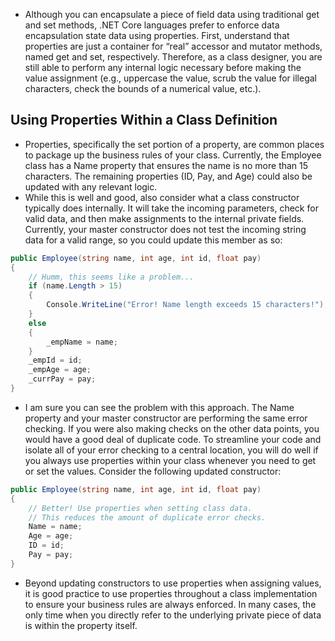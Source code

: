 - Although you can encapsulate a piece of field data using traditional get and set methods, .NET Core languages prefer to enforce data encapsulation state data using properties. First, understand that properties are just a container for “real” accessor and mutator methods, named get and set, respectively. Therefore, as a class designer, you are still able to perform any internal logic necessary before making the value assignment (e.g., uppercase the value, scrub the value for illegal characters, check the bounds of a numerical value, etc.).
## Using Properties Within a Class Definition
- Properties, specifically the set portion of a property, are common places to package up the business rules of your class. Currently, the Employee class has a Name property that ensures the name is no more than 15 characters. The remaining properties (ID, Pay, and Age) could also be updated with any relevant logic.  
- While this is well and good, also consider what a class constructor typically does internally. It will take the incoming parameters, check for valid data, and then make assignments to the internal private fields. Currently, your master constructor does not test the incoming string data for a valid range, so you could update this member as so:
```csharp
public Employee(string name, int age, int id, float pay)  
{  
	// Humm, this seems like a problem...  
	if (name.Length > 15)  
	{  
		Console.WriteLine("Error! Name length exceeds 15 characters!");  
	}  
	else  
	{  
		_empName = name;  
	}  
	_empId = id;  
	_empAge = age;  
	_currPay = pay;  
}
```
- I am sure you can see the problem with this approach. The Name property and your master constructor are performing the same error checking. If you were also making checks on the other data points, you would have a good deal of duplicate code. To streamline your code and isolate all of your error checking to a central location, you will do well if you always use properties within your class whenever you need to get or set the values. Consider the following updated constructor:
```csharp
public Employee(string name, int age, int id, float pay)
{
	// Better! Use properties when setting class data.
	// This reduces the amount of duplicate error checks.
	Name = name;
	Age = age;
	ID = id;
	Pay = pay;
}
```
- Beyond updating constructors to use properties when assigning values, it is good practice to use properties throughout a class implementation to ensure your business rules are always enforced. In many cases, the only time when you directly refer to the underlying private piece of data is within the property itself.